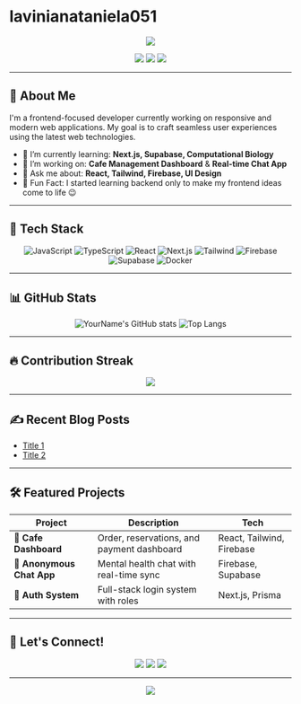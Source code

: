 # lavinianataniela051
<!-- Banner / Hero -->
<p align="center">
  <img src="https://readme-typing-svg.herokuapp.com/?lines=Hi,+I'm+Your+Name!;Frontend+Dev+%7C+UI/UX+Enthusiast+%7C+Tech+Explorer;&center=true&width=500&height=50">
</p>

<p align="center">
  <a href="https://yourwebsite.com"><img src="https://img.shields.io/badge/Portfolio-Online-informational?style=flat&logo=web&logoColor=white" /></a>
  <a href="https://linkedin.com/in/yourprofile"><img src="https://img.shields.io/badge/LinkedIn-Connect-blue?style=flat&logo=linkedin" /></a>
  <a href="mailto:youremail@example.com"><img src="https://img.shields.io/badge/Email-Contact-red?style=flat&logo=gmail" /></a>
</p>

---

## 🚀 About Me

I'm a frontend-focused developer currently working on responsive and modern web applications. My goal is to craft seamless user experiences using the latest web technologies.

- 🌱 I’m currently learning: **Next.js, Supabase, Computational Biology**
- 🔭 I’m working on: **Cafe Management Dashboard** & **Real-time Chat App**
- 💬 Ask me about: **React, Tailwind, Firebase, UI Design**
- 🧠 Fun Fact: I started learning backend only to make my frontend ideas come to life 😉

---

## 🧰 Tech Stack

<div align="center">
  
![JavaScript](https://img.shields.io/badge/-JavaScript-F7DF1E?style=for-the-badge&logo=javascript&logoColor=black)
![TypeScript](https://img.shields.io/badge/-TypeScript-3178C6?style=for-the-badge&logo=typescript&logoColor=white)
![React](https://img.shields.io/badge/-React-61DAFB?style=for-the-badge&logo=react&logoColor=black)
![Next.js](https://img.shields.io/badge/-Next.js-000?style=for-the-badge&logo=nextdotjs)
![Tailwind](https://img.shields.io/badge/-Tailwind_CSS-38B2AC?style=for-the-badge&logo=tailwind-css)
![Firebase](https://img.shields.io/badge/-Firebase-FFCA28?style=for-the-badge&logo=firebase&logoColor=black)
![Supabase](https://img.shields.io/badge/-Supabase-3ECF8E?style=for-the-badge&logo=supabase&logoColor=black)
![Docker](https://img.shields.io/badge/-Docker-2496ED?style=for-the-badge&logo=docker&logoColor=white)

</div>

---

## 📊 GitHub Stats

<div align="center">

![YourName's GitHub stats](https://github-readme-stats.vercel.app/api?username=yourusername&show_icons=true&theme=tokyonight&count_private=true)
![Top Langs](https://github-readme-stats.vercel.app/api/top-langs/?username=yourusername&layout=compact&theme=tokyonight)

</div>

---

## 🔥 Contribution Streak

<div align="center">
  <img src="https://github-readme-streak-stats.herokuapp.com?user=yourusername&theme=tokyonight&date_format=M%20j%5B%2C%20Y%5D" />
</div>

---

## ✍️ Recent Blog Posts
<!-- BLOG-POST-LIST:START -->
- [Title 1](https://yourblog.com/post1)
- [Title 2](https://yourblog.com/post2)
<!-- BLOG-POST-LIST:END -->

---

## 🛠️ Featured Projects

| Project | Description | Tech |
|--------|-------------|------|
| 🧁 **Cafe Dashboard** | Order, reservations, and payment dashboard | React, Tailwind, Firebase |
| 💬 **Anonymous Chat App** | Mental health chat with real-time sync | Firebase, Supabase |
| 🔐 **Auth System** | Full-stack login system with roles | Next.js, Prisma |

---

## 🤝 Let's Connect!

<p align="center">
  <a href="https://linkedin.com/in/yourprofile"><img src="https://img.shields.io/badge/-LinkedIn-blue?style=for-the-badge&logo=linkedin&logoColor=white" /></a>
  <a href="https://twitter.com/yourhandle"><img src="https://img.shields.io/badge/-Twitter-1DA1F2?style=for-the-badge&logo=twitter&logoColor=white" /></a>
  <a href="mailto:youremail@example.com"><img src="https://img.shields.io/badge/-Gmail-D14836?style=for-the-badge&logo=gmail&logoColor=white" /></a>
</p>

---

<p align="center">
  <img src="https://komarev.com/ghpvc/?username=yourusername&label=Profile+Views&color=blueviolet&style=flat" />
</p>
